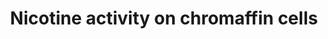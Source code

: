 ---
annotations:
- id: PW:0000721
  parent: drug pathway
  type: Pathway Ontology
  value: nicotine drug pathway
- id: CL:0000166
  parent: native cell
  type: Cell Type Ontology
  value: chromaffin cell
authors:
- Mkutmon
- MaintBot
- Eweitz
description: 'Nicotine is an alkaloid found in tobacco plants. It is a substance that
  acts as a stimulant in humans and is one of the main factors responsible for tobacco
  dependence. When nicotine enters the body, it is distributed quickly through the
  bloodstream, and it can cross the blood-brain barrier to enter the central nervous
  system (CNS). It binds to two main types of nicotinic acetylcholine receptors: the
  ganglion type and the CNS type.  In chromaffin cells in the adrenal medulla, nicotine
  binds to the ganglion-type nicotinic acetylcholine receptor, which is composed of
  alpha 3 (CHRNA3) and beta 4 (CHRNB4) subunits. By binding to the receptors, nicotine
  causes cell depolarization and an influx of calcium through voltage dependent calcium
  channels. Calcium triggers the release of epinephrine from the chromaffin vesicles
  into the bloodstream, which leads to increased heart rate and blood pressure and
  elevation of blood glucose level.  Sources: [http://www.pharmgkb.org/do/serve?objId=PA162355620&objCls=Pathway
  PharmGKB:Nicotine in Chromaffin Cells], [http://en.wikipedia.org/wiki/Nicotine Wikipedia:Nicotine]'
last-edited: 2021-05-21
organisms:
- Bos taurus
redirect_from:
- /index.php/Pathway:WP3255
- /instance/WP3255
- /instance/WP3255_r117565
revision: r117565
schema-jsonld:
- '@context': https://schema.org/
  '@id': https://wikipathways.github.io/pathways/WP3255.html
  '@type': Dataset
  creator:
    '@type': Organization
    name: WikiPathways
  description: 'Nicotine is an alkaloid found in tobacco plants. It is a substance
    that acts as a stimulant in humans and is one of the main factors responsible
    for tobacco dependence. When nicotine enters the body, it is distributed quickly
    through the bloodstream, and it can cross the blood-brain barrier to enter the
    central nervous system (CNS). It binds to two main types of nicotinic acetylcholine
    receptors: the ganglion type and the CNS type.  In chromaffin cells in the adrenal
    medulla, nicotine binds to the ganglion-type nicotinic acetylcholine receptor,
    which is composed of alpha 3 (CHRNA3) and beta 4 (CHRNB4) subunits. By binding
    to the receptors, nicotine causes cell depolarization and an influx of calcium
    through voltage dependent calcium channels. Calcium triggers the release of epinephrine
    from the chromaffin vesicles into the bloodstream, which leads to increased heart
    rate and blood pressure and elevation of blood glucose level.  Sources: [http://www.pharmgkb.org/do/serve?objId=PA162355620&objCls=Pathway
    PharmGKB:Nicotine in Chromaffin Cells], [http://en.wikipedia.org/wiki/Nicotine
    Wikipedia:Nicotine]'
  keywords:
  - CACNA1C
  - CACNA1G
  - CHRNA3
  - CHRNB4
  - Ca++
  - Epinephrine
  - K+
  - Na+
  - Nicotine
  license: CC0
  name: Nicotine activity on chromaffin cells
seo: CreativeWork
title: Nicotine activity on chromaffin cells
wpid: WP3255
---